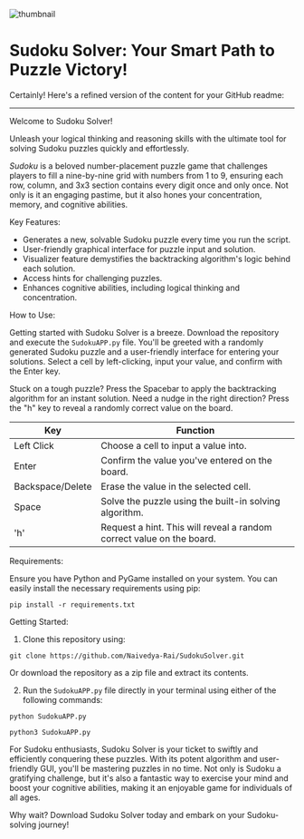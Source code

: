 ![thumbnail](https://github.com/Naivedya-Rai/SudokuSolver/assets/122347651/01b4e13a-bc22-4d8e-b70a-542efaf44cca)

# Sudoku Solver: Your Smart Path to Puzzle Victory!
Certainly! Here's a refined version of the content for your GitHub readme:

---

Welcome to Sudoku Solver!

Unleash your logical thinking and reasoning skills with the ultimate tool for solving Sudoku puzzles quickly and effortlessly.

*Sudoku* is a beloved number-placement puzzle game that challenges players to fill a nine-by-nine grid with numbers from 1 to 9, ensuring each row, column, and 3x3 section contains every digit once and only once. Not only is it an engaging pastime, but it also hones your concentration, memory, and cognitive abilities.

Key Features:

- Generates a new, solvable Sudoku puzzle every time you run the script.
- User-friendly graphical interface for puzzle input and solution.
- Visualizer feature demystifies the backtracking algorithm's logic behind each solution.
- Access hints for challenging puzzles.
- Enhances cognitive abilities, including logical thinking and concentration.

How to Use:

Getting started with Sudoku Solver is a breeze. Download the repository and execute the `SudokuAPP.py` file. You'll be greeted with a randomly generated Sudoku puzzle and a user-friendly interface for entering your solutions. Select a cell by left-clicking, input your value, and confirm with the Enter key.

Stuck on a tough puzzle? Press the Spacebar to apply the backtracking algorithm for an instant solution. Need a nudge in the right direction? Press the "h" key to reveal a randomly correct value on the board.


| Key          | Function                                                                  |
|--------------|---------------------------------------------------------------------------|
| Left Click   | Choose a cell to input a value into.                                      |
| Enter        | Confirm the value you've entered on the board.                            |
| Backspace/Delete | Erase the value in the selected cell.                                 |
| Space        | Solve the puzzle using the built-in solving algorithm.                    |
| 'h'          | Request a hint. This will reveal a random correct value on the board.     |


Requirements:

Ensure you have Python and PyGame installed on your system. You can easily install the necessary requirements using pip:

```
pip install -r requirements.txt
```

Getting Started:

1. Clone this repository using:

```
git clone https://github.com/Naivedya-Rai/SudokuSolver.git   
```

Or download the repository as a zip file and extract its contents.

2. Run the `SudokuAPP.py` file directly in your terminal using either of the following commands:

```
python SudokuAPP.py
```

```
python3 SudokuAPP.py
```



For Sudoku enthusiasts, Sudoku Solver is your ticket to swiftly and efficiently conquering these puzzles. With its potent algorithm and user-friendly GUI, you'll be mastering puzzles in no time. Not only is Sudoku a gratifying challenge, but it's also a fantastic way to exercise your mind and boost your cognitive abilities, making it an enjoyable game for individuals of all ages.

Why wait? Download Sudoku Solver today and embark on your Sudoku-solving journey!


